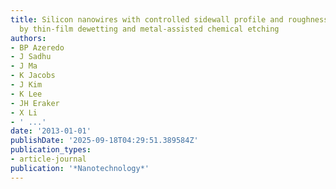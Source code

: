 ```yaml
---
title: Silicon nanowires with controlled sidewall profile and roughness fabricated
  by thin-film dewetting and metal-assisted chemical etching
authors:
- BP Azeredo
- J Sadhu
- J Ma
- K Jacobs
- J Kim
- K Lee
- JH Eraker
- X Li
- ' ...'
date: '2013-01-01'
publishDate: '2025-09-18T04:29:51.389584Z'
publication_types:
- article-journal
publication: '*Nanotechnology*'
---
```

